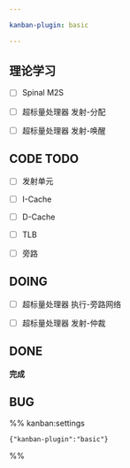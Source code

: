 ```yaml
---

kanban-plugin: basic

---
```


## 理论学习

- [ ] Spinal M2S
- [ ] 超标量处理器 发射-分配
- [ ] 超标量处理器 发射-唤醒


## CODE TODO

- [ ] 发射单元
- [ ] I-Cache
- [ ] D-Cache
- [ ] TLB
- [ ] 旁路


## DOING

- [ ] 超标量处理器 执行-旁路网络
- [ ] 超标量处理器 发射-仲裁


## DONE

**完成**


## BUG





%% kanban:settings
```
{"kanban-plugin":"basic"}
```
%%